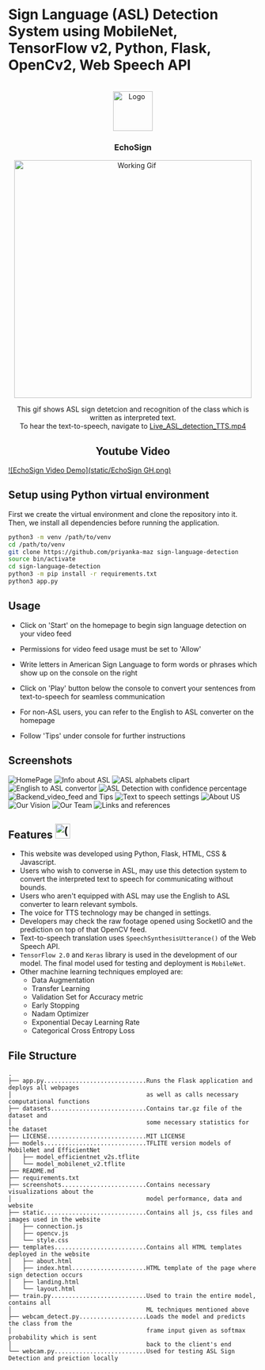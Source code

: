 # Sign Language (ASL) Detection System using MobileNet, TensorFlow v2, Python, Flask, OpenCv2, Web Speech API

<!-- PROJECT LOGO -->
<br />
<div align="center">
    <img src="static\love-hand-l-fav.png" alt="Logo" width="80" height="80">
    <h3 align="center">EchoSign</h3>
    <img src="screenshots/8.Live_ASL_detection_TTS.gif" alt="Working Gif" height="480">
    <p>This gif shows ASL sign detetcion and recognition of the class which is written as interpreted text.<br>To hear the text-to-speech, navigate to <a href="https://github.com/priyanka-maz/sign-language-detection/tree/02d1380cf65be57c157e2614124518a20ca95989/screenshots">Live_ASL_detection_TTS.mp4</a></p>
</div>

<h2 align="center">Youtube Video</h2>

[![EchoSign Video Demo](static/EchoSign GH.png)](https://youtu.be/_4KhRjHJECY?si=FrvykzbzcqUDXan- "EchoSign Video Demo")


## Setup using Python virtual environment

First we create the virtual environment and clone the repository into it. 
Then, we install all dependencies before running the application.
```sh
python3 -m venv /path/to/venv
cd /path/to/venv
git clone https://github.com/priyanka-maz sign-language-detection
source bin/activate
cd sign-language-detection
python3 -m pip install -r requirements.txt
python3 app.py
```

## Usage

- Click on 'Start' on the homepage to begin sign language detection on your video feed

- Permissions for video feed usage must be set to 'Allow'

- Write letters in American Sign Language to form words or phrases which show up on the console on the right

- Click on 'Play' button below the console to convert your sentences from text-to-speech for seamless communication

- For non-ASL users, you can refer to the English to ASL converter on the homepage 

- Follow 'Tips' under console for further instructions

## Screenshots

![HomePage](screenshots/1.Homepage.png)
![Info about ASL](screenshots/2.Homepage_ASL.png)
![ASL alphabets clipart](screenshots/3.Home_asl_alphabets.png)
![English to ASL convertor](screenshots/4.Home_asl_to_english.png)
![ASL Detection with confidence percentage](screenshots/5.Live_ASL_Detection.png)
![Backend_video_feed and Tips](screenshots/7.Backend_CV_feed.png)
![Text to speech settings](screenshots/6.Text_to_speech_settings.png)
![About US](screenshots/9.About_us.png)
![Our Vision](screenshots/10.Vision.png)
![Our Team](screenshots/11.Team.png)
![Links and references](screenshots/12.Links_Ref.png)

## Features <img src="static\asl-interpreter-services.png" alt="(asl-support-inclusive)" width="30" height="30">

- This website was developed using Python, Flask, HTML, CSS & Javascript.
- Users who wish to converse in ASL, may use this detection system to convert the interpreted text to speech for communicating without bounds.
- Users who aren't equipped with ASL may use the English to ASL converter to learn relevant symbols.
- The voice for TTS technology may be changed in settings.
- Developers may check the raw footage opened using SocketIO and the prediction on top of that OpenCV feed.
- Text-to-speech translation uses ```SpeechSynthesisUtterance()``` of the Web Speech API.
- ```TensorFlow 2.0``` and ```Keras``` library is used in the development of our model. The final model used for testing and deployment is ```MobileNet```.
- Other machine learning techniques employed are:
    - Data Augmentation
    - Transfer Learning
    - Validation Set for Accuracy metric 
    - Early Stopping
    - Nadam Optimizer
    - Exponential Decay Learning Rate 
    - Categorical Cross Entropy Loss 

## File Structure

```
.
├── app.py.............................Runs the Flask application and deploys all webpages
│                                      as well as calls necessary computational functions
├── datasets...........................Contains tar.gz file of the dataset and 
│                                      some necessary statistics for the dataset
├── LICENSE............................MIT LICENSE
├── models.............................TFLITE version models of MobileNet and EfficientNet
│   ├── model_efficientnet_v2s.tflite
│   └── model_mobilenet_v2.tflite
├── README.md
├── requirements.txt
├── screenshots........................Contains necessary visualizations about the 
│                                      model performance, data and website
├── static.............................Contains all js, css files and images used in the website
│   ├── connection.js
│   ├── opencv.js
│   └── style.css
├── templates..........................Contains all HTML templates deployed in the website
│   ├── about.html
│   ├── index.html.....................HTML template of the page where sign detection occurs
│   ├── landing.html
│   └── layout.html
├── train.py...........................Used to train the entire model, contains all 
│                                      ML techniques mentioned above
├── webcam_detect.py...................Loads the model and predicts the class from the 
│                                      frame input given as softmax probability which is sent 
│                                      back to the client's end
└── webcam.py..........................Used for testing ASL Sign Detection and preiction locally
```
